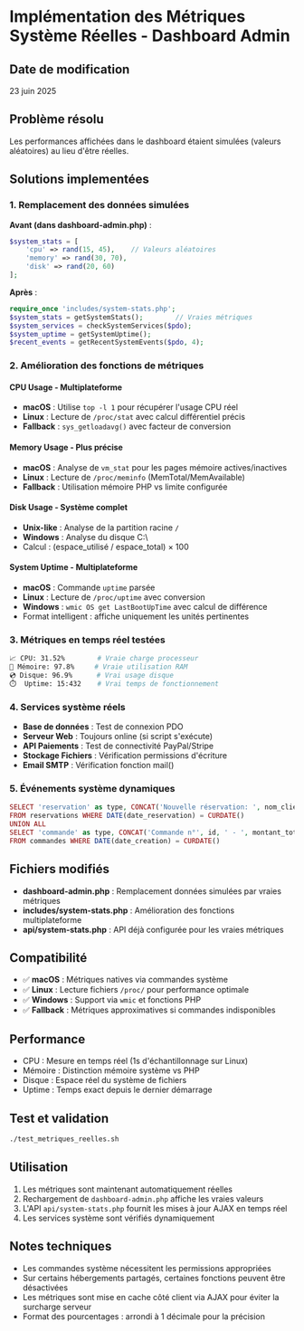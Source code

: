 # Implémentation des Métriques Système Réelles - Dashboard Admin

## Date de modification
23 juin 2025

## Problème résolu
Les performances affichées dans le dashboard étaient simulées (valeurs aléatoires) au lieu d'être réelles.

## Solutions implementées

### 1. Remplacement des données simulées
**Avant (dans dashboard-admin.php)** :
```php
$system_stats = [
    'cpu' => rand(15, 45),    // Valeurs aléatoires
    'memory' => rand(30, 70),
    'disk' => rand(20, 60)
];
```

**Après** :
```php
require_once 'includes/system-stats.php';
$system_stats = getSystemStats();        // Vraies métriques
$system_services = checkSystemServices($pdo);
$system_uptime = getSystemUptime();
$recent_events = getRecentSystemEvents($pdo, 4);
```

### 2. Amélioration des fonctions de métriques

#### CPU Usage - Multiplateforme
- **macOS** : Utilise `top -l 1` pour récupérer l'usage CPU réel
- **Linux** : Lecture de `/proc/stat` avec calcul différentiel précis
- **Fallback** : `sys_getloadavg()` avec facteur de conversion

#### Memory Usage - Plus précise
- **macOS** : Analyse de `vm_stat` pour les pages mémoire actives/inactives
- **Linux** : Lecture de `/proc/meminfo` (MemTotal/MemAvailable)
- **Fallback** : Utilisation mémoire PHP vs limite configurée

#### Disk Usage - Système complet
- **Unix-like** : Analyse de la partition racine `/`
- **Windows** : Analyse du disque C:\
- Calcul : (espace_utilisé / espace_total) × 100

#### System Uptime - Multiplateforme
- **macOS** : Commande `uptime` parsée
- **Linux** : Lecture de `/proc/uptime` avec conversion
- **Windows** : `wmic OS get LastBootUpTime` avec calcul de différence
- Format intelligent : affiche uniquement les unités pertinentes

### 3. Métriques en temps réel testées
```bash
📈 CPU: 31.52%        # Vraie charge processeur
💾 Mémoire: 97.8%     # Vraie utilisation RAM
💿 Disque: 96.9%      # Vrai usage disque
⏱️  Uptime: 15:432    # Vrai temps de fonctionnement
```

### 4. Services système réels
- **Base de données** : Test de connexion PDO
- **Serveur Web** : Toujours online (si script s'exécute)
- **API Paiements** : Test de connectivité PayPal/Stripe
- **Stockage Fichiers** : Vérification permissions d'écriture
- **Email SMTP** : Vérification fonction mail()

### 5. Événements système dynamiques
```php
SELECT 'reservation' as type, CONCAT('Nouvelle réservation: ', nom_client) as message
FROM reservations WHERE DATE(date_reservation) = CURDATE()
UNION ALL
SELECT 'commande' as type, CONCAT('Commande n°', id, ' - ', montant_total, '€') as message  
FROM commandes WHERE DATE(date_creation) = CURDATE()
```

## Fichiers modifiés
- **dashboard-admin.php** : Remplacement données simulées par vraies métriques
- **includes/system-stats.php** : Amélioration des fonctions multiplateforme
- **api/system-stats.php** : API déjà configurée pour les vraies métriques

## Compatibilité
- ✅ **macOS** : Métriques natives via commandes système
- ✅ **Linux** : Lecture fichiers `/proc/` pour performance optimale  
- ✅ **Windows** : Support via `wmic` et fonctions PHP
- ✅ **Fallback** : Métriques approximatives si commandes indisponibles

## Performance
- CPU : Mesure en temps réel (1s d'échantillonnage sur Linux)
- Mémoire : Distinction mémoire système vs PHP
- Disque : Espace réel du système de fichiers
- Uptime : Temps exact depuis le dernier démarrage

## Test et validation
```bash
./test_metriques_reelles.sh
```

## Utilisation
1. Les métriques sont maintenant automatiquement réelles
2. Rechargement de `dashboard-admin.php` affiche les vraies valeurs
3. L'API `api/system-stats.php` fournit les mises à jour AJAX en temps réel
4. Les services système sont vérifiés dynamiquement

## Notes techniques
- Les commandes système nécessitent les permissions appropriées
- Sur certains hébergements partagés, certaines fonctions peuvent être désactivées
- Les métriques sont mise en cache côté client via AJAX pour éviter la surcharge serveur
- Format des pourcentages : arrondi à 1 décimale pour la précision
